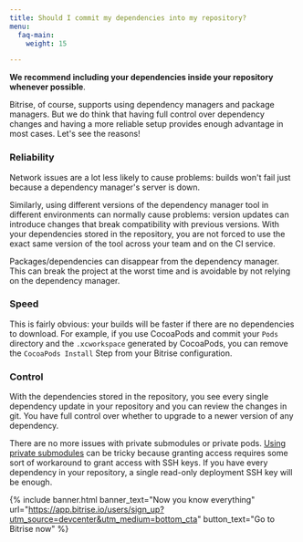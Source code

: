 ```yaml
---
title: Should I commit my dependencies into my repository?
menu:
  faq-main:
    weight: 15

---
```

**We recommend including your dependencies inside your repository whenever possible**.

Bitrise, of course, supports using dependency managers and package managers. But we do think that having full control over dependency changes and having a more reliable setup provides enough advantage in most cases. Let's see the reasons!

### Reliability

Network issues are a lot less likely to cause problems: builds won't fail just because a dependency manager's server is down.

Similarly, using different versions of the dependency manager tool in different environments can normally cause problems: version updates can introduce changes that break compatibility with previous versions. With your dependencies stored in the repository, you are not forced to use the exact same version of the tool across your team and on the CI service.

Packages/dependencies can disappear from the dependency manager. This can break the project at the worst time and is avoidable by not relying on the dependency manager.

### Speed

This is fairly obvious: your builds will be faster if there are no dependencies to download. For example, if you use CocoaPods and commit your `Pods` directory and the `.xcworkspace` generated by CocoaPods, you can remove the `CocoaPods Install` Step from your Bitrise configuration.

### Control

With the dependencies stored in the repository, you see every single dependency update in your repository and you can review the changes in git. You have full control over whether to upgrade to a newer version of any dependency.

There are no more issues with private submodules or private pods. [Using private submodules](/faq/adding-projects-with-submodules/) can be tricky because granting access requires some sort of workaround to grant access with SSH keys. If you have every dependency in your repository, a single read-only deployment SSH key will be enough.

{% include banner.html banner_text="Now you know everything" url="https://app.bitrise.io/users/sign_up?utm_source=devcenter&utm_medium=bottom_cta" button_text="Go to Bitrise now" %}
